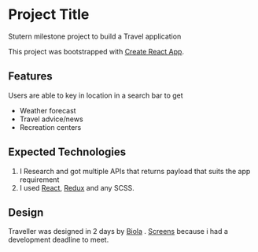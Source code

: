 # Project Title

Stutern milestone project to build a Travel application

This project was bootstrapped with [Create React App](https://github.com/facebook/create-react-app).

## Features
Users are able to key in location in a search bar to get 

- Weather forecast
- Travel advice/news
- Recreation centers

## Expected Technologies

1. I Research and got multiple APIs that returns payload that suits the app requirement 
2. I used [React](https://github.com/facebook/create-react-app), [Redux](https://github.com/reduxjs/redux)  and  any SCSS.


## Design
Traveller was designed in 2 days by [Biola](https://www.behance.net/qudirahnurudeen) . [Screens](https://www.figma.com/file/9CgkBsbe6qA5M7KdhXpxsK/Untitled?node-id=0%3A1) because i had a development deadline to meet.
